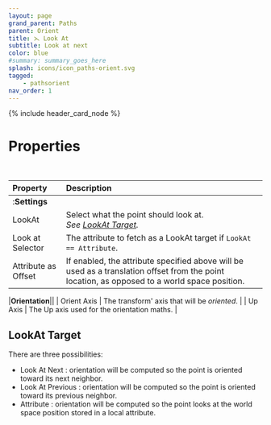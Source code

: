 ```yaml
---
layout: page
grand_parent: Paths
parent: Orient
title: ⋋ Look At
subtitle: Look at next
color: blue
#summary: summary_goes_here
splash: icons/icon_paths-orient.svg
tagged: 
    - pathsorient
nav_order: 1
---
```


{% include header_card_node %}

# Properties
<br>

| Property       | Description          |
|:-------------|:------------------|
|:**Settings**||
| LookAt           | Select what the point should look at.<br>*See [LookAt Target](#lookat-target).*|
| Look at Selector           | The attribute to fetch as a LookAt target if `LookAt == Attribute`.|
| Attribute as Offset           | If enabled, the attribute specified above will be used as a translation offset from the point location, as opposed to a world space position. |

|**Orientation**||
| Orient Axis           | The transform' axis that will be *oriented*. |
| Up Axis           | The Up axis used for the orientation maths. |

## LookAt Target
There are three possibilities:
- Look At Next : orientation will be computed so the point is oriented toward its next neighbor.
- Look At Previous : orientation will be computed so the point is oriented toward its previous neighbor.
- Attribute : orientation will be computed so the point looks at the world space position stored in a local attribute.